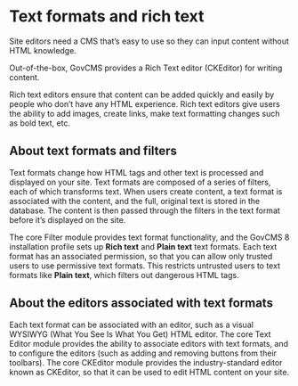# Text formats and rich text

Site editors need a CMS that’s easy to use so they can input content without HTML knowledge.

Out-of-the-box, GovCMS provides a Rich Text editor \(CKEditor\) for writing content.

Rich text editors ensure that content can be added quickly and easily by people who don’t have any HTML experience. Rich text editors give users the ability to add images, create links, make text formatting changes such as bold text, etc.

## About text formats and filters

Text formats change how HTML tags and other text is processed and displayed on your site. Text formats are composed of a series of filters, each of which transforms text. When users create content, a text format is associated with the content, and the full, original text is stored in the database. The content is then passed through the filters in the text format before it’s displayed on the site.

The core Filter module provides text format functionality, and the GovCMS 8 installation profile sets up **Rich text** and **Plain text** text formats. Each text format has an associated permission, so that you can allow only trusted users to use permissive text formats. This restricts untrusted users to text formats like **Plain text**, which filters out dangerous HTML tags.

## About the editors associated with text formats

Each text format can be associated with an editor, such as a visual WYSIWYG \(What You See Is What You Get\) HTML editor. The core Text Editor module provides the ability to associate editors with text formats, and to configure the editors \(such as adding and removing buttons from their toolbars\). The core CKEditor module provides the industry-standard editor known as CKEditor, so that it can be used to edit HTML content on your site.


